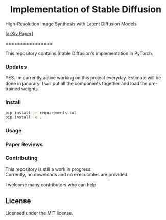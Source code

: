 <h1 align="center">Implementation of Stable Diffusion</h1>
High-Resolution Image Synthesis with Latent Diffusion Models

[[arXiv Paper]](https://arxiv.org/pdf/2205.06175.pdf)

================

This repository contains Stable Diffusion's implementation in PyTorch.

### Updates
YES. Im currently active working on this project everyday. Estimate will be done in janurary. I will put all the components together and load the pre-trained weights.


### Install

```bash
pip install -r requirements.txt
pip install -e .
```

### Usage

### Paper Reviews

### Contributing

This repository is still a work in progress.<br>
Currently, no downloads and no executables are provided.

I welcome many contributors who can help.

## License
Licensed under the MIT license.